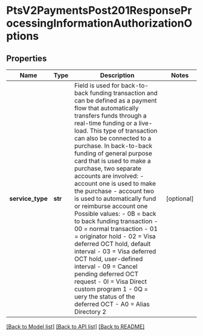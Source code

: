 # PtsV2PaymentsPost201ResponseProcessingInformationAuthorizationOptions

## Properties
Name | Type | Description | Notes
------------ | ------------- | ------------- | -------------
**service_type** | **str** | Field is used for back-to-back funding transaction and can be defined as a payment flow that automatically transfers funds through a real-time  funding or a live-load. This type of transaction can also be connected to a purchase.  In back-to-back funding of general purpose card that is used to make a purchase, two separate accounts are involved:  - account one is used to make the purchase - account two is used to automatically fund or reimburse account one  Possible values: - 0B &#x3D; back to back funding transaction - 00 &#x3D; normal transaction - 01 &#x3D; originator hold - 02 &#x3D; Visa deferred OCT hold, default interval - 03 &#x3D; Visa deferred OCT hold, user-defined interval - 09 &#x3D; Cancel pending deferred OCT request - 0I &#x3D; Visa Direct custom program 1 - 0Q &#x3D; uery the status of the deferred OCT - A0 &#x3D; Alias Directory 2  | [optional] 

[[Back to Model list]](../README.md#documentation-for-models) [[Back to API list]](../README.md#documentation-for-api-endpoints) [[Back to README]](../README.md)


